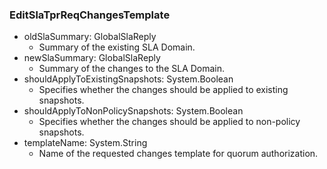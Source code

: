 ### EditSlaTprReqChangesTemplate
- oldSlaSummary: GlobalSlaReply
  - Summary of the existing SLA Domain.
- newSlaSummary: GlobalSlaReply
  - Summary of the changes to the SLA Domain.
- shouldApplyToExistingSnapshots: System.Boolean
  - Specifies whether the changes should be applied to existing snapshots.
- shouldApplyToNonPolicySnapshots: System.Boolean
  - Specifies whether the changes should be applied to non-policy snapshots.
- templateName: System.String
  - Name of the requested changes template for quorum authorization.

